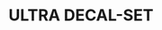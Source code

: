 ---
title: "ULTRA DECAL-SET"
price: "TBA"
desc: "Opis nije dostupan"
img_path: "/assets/img/A.MIG-2029.jpg"
brand: AMMO
available: true
cat: "tools"
subcat: "AUXILIARY PRODUCTS"
subsubcat: "SS"
---